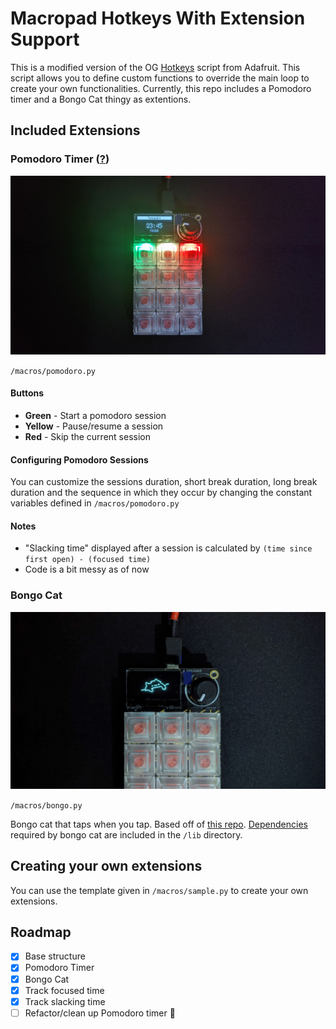 # Macropad Hotkeys With Extension Support

This is a modified version of the OG [Hotkeys](https://learn.adafruit.com/macropad-hotkeys) script from Adafruit. This script allows you to define custom functions to override the main loop to create your own functionalities. Currently, this repo includes a Pomodoro timer and a Bongo Cat thingy as extentions.

## Included Extensions

### Pomodoro Timer ([?](https://todoist.com/productivity-methods/pomodoro-technique))

![screenshot of pomodoro](screenshots/pomodoro.jpg)

`/macros/pomodoro.py`

#### Buttons

- **Green** - Start a pomodoro session
- **Yellow** - Pause/resume a session
- **Red** - Skip the current session

#### Configuring Pomodoro Sessions

You can customize the sessions duration, short break duration, long break duration and the sequence in which they occur by changing the constant variables defined in `/macros/pomodoro.py`

#### Notes

- "Slacking time" displayed after a session is calculated by `(time since first open) - (focused time)`
- Code is a bit messy as of now

### Bongo Cat

![bonogo](screenshots/bongo.jpg)

`/macros/bongo.py`

Bongo cat that taps when you tap. Based off of [this repo](https://github.com/christanaka/circuitpython-bongo). [Dependencies](https://github.com/christanaka/circuitpython-bongo#quick-start) required by bongo cat are included in the `/lib` directory.

## Creating your own extensions

You can use the template given in `/macros/sample.py` to create your own extensions.

## Roadmap

- [x] Base structure
- [x] Pomodoro Timer
- [x] Bongo Cat
- [x] Track focused time
- [x] Track slacking time
- [ ] Refactor/clean up Pomodoro timer 🧹
